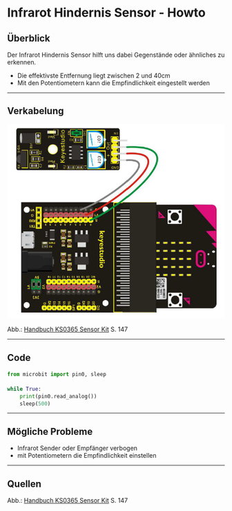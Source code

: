 # Infrarot Hindernis Sensor - Howto

## Überblick

<!--- kurze Einführung -->
Der Infrarot Hindernis Sensor hilft uns dabei Gegenstände oder ähnliches zu erkennen. 
- Die effektivste Entfernung liegt zwischen 2 und 40cm
- Mit den Potentiometern kann die Empfindlichkeit eingestellt werden

---

## Verkabelung 

<!--- Bild und Quellenangabe der Verkablung -->

![](img/wired/infra-obstacle.png)

Abb.: [Handbuch KS0365 Sensor Kit](../material/keystudio/KS0361(KS0365)%20Microbit%20V2.0%20Sensor%20Learning%20Kit.pdf) S. 147

---

## Code

<!--- code Beispiel: kann später von Github copy & pasted werden  -->

```python
from microbit import pin0, sleep

while True:
    print(pin0.read_analog())
    sleep(500)
```

---

## Mögliche Probleme

<!--- Wenn Probleme bekannt sind bitte hier aufführen -->
- Infrarot Sender oder Empfänger verbogen
- mit Potentiometern die Empfindlichkeit einstellen
---

## Quellen 

<!--- Bitte alle Quellen angeben -->

Abb.: [Handbuch KS0365 Sensor Kit](../material/keystudio/KS0361(KS0365)%20Microbit%20V2.0%20Sensor%20Learning%20Kit.pdf) S. 147